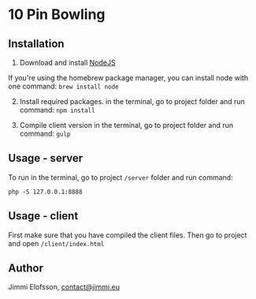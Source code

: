 # 10 Pin Bowling

## Installation

1. Download and install [NodeJS](http://nodejs.org/download/)

If you're using the homebrew package manager, you can install node with one command: `brew install node`

2. Install required packages.
in the terminal, go to project folder and run command: `npm install`
    
3. Compile client version
in the terminal, go to project folder and run command: `gulp`

## Usage - server

To run in the terminal, go to project `/server` folder and run command:

    php -S 127.0.0.1:8888
    
## Usage - client

First make sure that you have compiled the client files. Then go to project and open `/client/index.html`

## Author

Jimmi Elofsson, contact@jimmi.eu